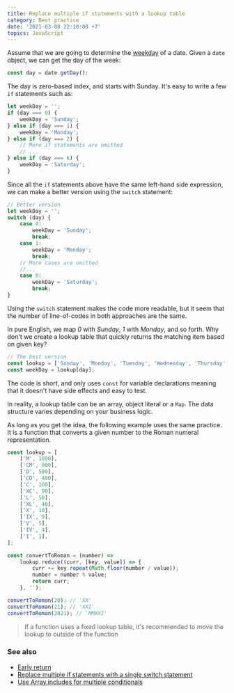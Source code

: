 ```yaml
---
title: Replace multiple if statements with a lookup table
category: Best practice
date: '2021-03-08 22:10:00 +7'
topics: JavaScript
---
```


Assume that we are going to determine the [weekday](https://1loc.dev/#get-the-weekday-of-a-date) of a date. Given a `date` object, we can get the day of the week:

```js
const day = date.getDay();
```

The day is zero-based index, and starts with Sunday. It's easy to write a few `if` statements such as:

```js
let weekDay = '';
if (day === 0) {
    weekDay = 'Sunday';
} else if (day === 1) {
    weekDay = 'Monday';
} else if (day === 2) {
    // More if statements are omitted
    // ...
} else if (day === 6) {
    weekDay = 'Saturday';
}
```

Since all the `if` statements above have the same left-hand side expression, we can make a better version using the `switch` statement:

```js
// Better version
let weekDay = '';
switch (day) {
    case 0:
        weekDay = 'Sunday';
        break;
    case 1:
        weekDay = 'Monday';
        break;
    // More cases are omitted
    //...
    case 6:
        weekDay = 'Saturday';
        break;
}
```

Using the `switch` statement makes the code more readable, but it seem that the number of line-of-codes in both approaches are the same.

In pure English, we map _0_ with _Sunday_, _1_ with _Monday_, and so forth. Why don't we create a lookup table that quickly returns the matching item based on given key?

```js
// The best version
const lookup = ['Sunday', 'Monday', 'Tuesday', 'Wednesday', 'Thursday', 'Friday', 'Saturday'];
const weekDay = lookup[day];
```

The code is short, and only uses `const` for variable declarations meaning that it doesn't have side effects and easy to test.

In reality, a lookup table can be an array, object literal or a `Map`. The data structure varies depending on your business logic.

As long as you get the idea, the following example uses the same practice. It is a function that converts a given number to the Roman numeral representation.

```js
const lookup = [
    ['M', 1000],
    ['CM', 900],
    ['D', 500],
    ['CD', 400],
    ['C', 100],
    ['XC', 90],
    ['L', 50],
    ['XL', 40],
    ['X', 10],
    ['IX', 9],
    ['V', 5],
    ['IV', 4],
    ['I', 1],
];

const convertToRoman = (number) =>
    lookup.reduce((curr, [key, value]) => {
        curr += key.repeat(Math.floor(number / value));
        number = number % value;
        return curr;
    }, '');

convertToRoman(20); // 'XX'
convertToRoman(21); // 'XXI'
convertToRoman(2021); // 'MMXXI'
```

> If a function uses a fixed lookup table, it's recommended to move the lookup to outside of the function

### See also

-   [Early return](/early-return.html)
-   [Replace multiple if statements with a single switch statement](/replace-multiple-if-statements-with-a-single-switch-statement.html)
-   [Use Array.includes for multiple conditionals](/use-array-includes-for-multiple-conditionals.html)

